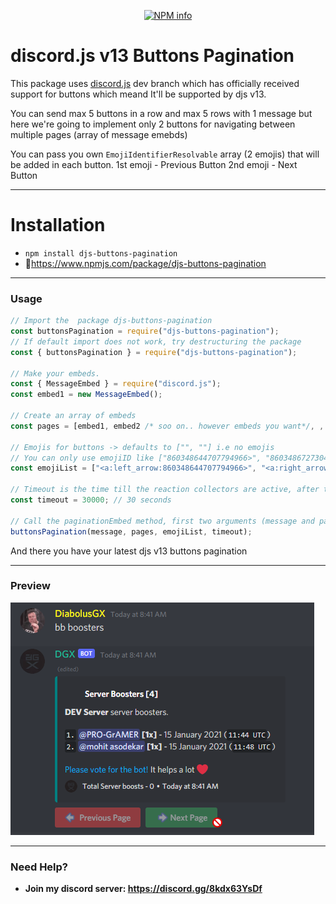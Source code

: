 <div align="center">
  <p>
    <a href="https://nodei.co/npm/djs-buttons-pagination/">
    <img src="https://nodei.co/npm/djs-buttons-pagination.png?downloads=true&stars=true" alt="NPM info" /></a>
  </p>
</div>

# discord.js v13 Buttons Pagination

This package uses [discord.js](https://github.com/discordjs/discord.js) dev branch which has officially received support for buttons which meand It'll be supported by djs v13.

You can send max 5 buttons in a row and max 5 rows with 1 message but here we're going to implement only 2 buttons for navigating between multiple pages (array of message emebds)

You can pass you own `EmojiIdentifierResolvable` array (2 emojis) that will be added in each button.
1st emoji - Previous Button
2nd emoji - Next Button

---

# Installation

-   `npm install djs-buttons-pagination`
-   🔗https://www.npmjs.com/package/djs-buttons-pagination

---

### Usage

```js
// Import the  package djs-buttons-pagination
const buttonsPagination = require("djs-buttons-pagination");
// If default import does not work, try destructuring the package
const { buttonsPagination } = require("djs-buttons-pagination");

// Make your embeds.
const { MessageEmbed } = require("discord.js");
const embed1 = new MessageEmbed();

// Create an array of embeds
const pages = [embed1, embed2 /* soo on.. however embeds you want*/, , embedx];

// Emojis for buttons -> defaults to ["", ""] i.e no emojis
// You can only use emojiID like ["860348644707794966>", "860348672730464256>"] OR :
const emojiList = ["<a:left_arrow:860348644707794966>", "<a:right_arrow:860348672730464256>"];

// Timeout is the time till the reaction collectors are active, after this buttons will be disabled (in ms), defaults to 60000 (1 min)
const timeout = 30000; // 30 seconds

// Call the paginationEmbed method, first two arguments (message and pages) are required
buttonsPagination(message, pages, emojiList, timeout);
```

And there you have your latest djs v13 buttons pagination

---

### Preview

![Preview](https://github.com/DiabolusGX/djs-buttons-pagination/blob/master/demo/demo.png)

---

### Need Help?

-   **Join my discord server: https://discord.gg/8kdx63YsDf**
